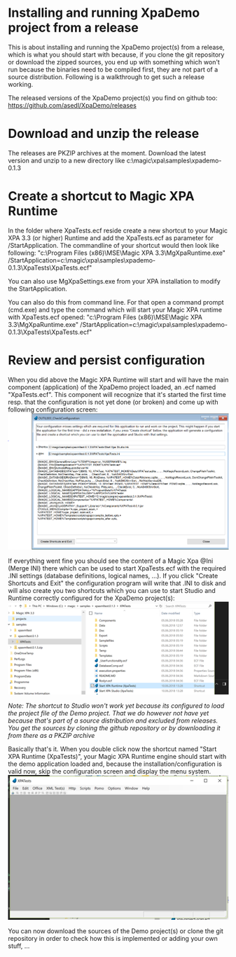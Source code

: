 # Installing and running XpaDemo project from a release
This is about installing and running the XpaDemo project(s) from a release, which is what you should start with because, if you clone the git repository or download the zipped sources, you end up with something which won't run because the binaries need to be compiled first, they are not part of a source distribution. Following is a walkthrough to get such a release working.

The released versions of the XpaDemo project(s) you find on github too: 
https://github.com/asedl/XpaDemo/releases 

# Download and unzip the release
The releases are PKZIP archives at the moment. Download the latest version and unzip to a new directory like c:\magic\xpa\samples\xpademo-0.1.3 

# Create a shortcut to Magic XPA Runtime
In the folder where XpaTests.ecf reside create a new shortcut to your Magic XPA 3.3 (or higher) Runtime and add the XpaTests.ecf as parameter for /StartApplication. The commandline of your shortcut would then look like following: 
"c:\Program Files (x86)\MSE\Magic XPA 3.3\MgXpaRuntime.exe" /StartApplication=c:\magic\xpa\samples\xpademo-0.1.3\XpaTests\XpaTests.ecf" 

You can also use MgXpaSettings.exe from your XPA installation to modify the StartApplication. 

You can also do this from command line. For that open a command prompt (cmd.exe) and type the command which will start your Magic XPA runtime with XpaTests.ecf opened:
"c:\Program Files (x86)\MSE\Magic XPA 3.3\MgXpaRuntime.exe" /StartApplication=c:\magic\xpa\samples\xpademo-0.1.3\XpaTests\XpaTests.ecf" 

# Review and persist configuration
When you did above the Magic XPA Runtime will start and will have the main component (application) of the XpaDemo project loaded, an .ecf named "XpaTests.ecf". This component will recognize that it's started the first time resp. that the configuration is not yet done (or broken) and come up with following configuration screen:
![OUTL003 ConfiScreen](install_releasedversion_01.png) 

If everything went fine you should see the content of a Magic Xpa @Ini (Merge INI) there which can be used to start XpaTests.ecf with the required .INI settings (database definitions, logical names, ...). If you click "Create Shortcuts and Exit" the configuration program will write that .INI to disk and will also create you two shortcuts which you can use to start Studio and Runtime correctly configured for the XpaDemo project(s): 
![XpaDemo folder shortcuts](install_releasedversion_02.png) 

_Note: The shortcut to Studio won't work yet because its configured to load the project file of the Demo project. That we do however not have yet because that's part of a source distribution and excluded from releases. You get the sources by cloning the github repository or by downloading it from there as a PKZIP archive_ 

Basically that's it. When you double click now the shortcut named "Start XPA Runtime (XpaTests)", your Magic XPA Runtime engine should start with the demo application loaded and, because the installation/configuration is valid now, skip the configuration screen and display the menu system. 
![XpaDemo initial screen](install_releasedversion_03.png)

You can now download the sources of the Demo project(s) or clone the git repository in order to check how this is implemented or adding your own stuff, ... 


